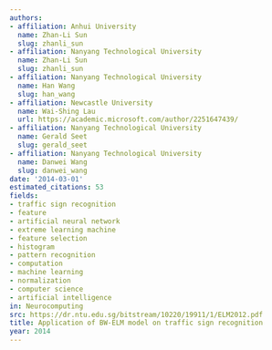 ```yaml
---
authors:
- affiliation: Anhui University
  name: Zhan-Li Sun
  slug: zhanli_sun
- affiliation: Nanyang Technological University
  name: Zhan-Li Sun
  slug: zhanli_sun
- affiliation: Nanyang Technological University
  name: Han Wang
  slug: han_wang
- affiliation: Newcastle University
  name: Wai-Shing Lau
  url: https://academic.microsoft.com/author/2251647439/
- affiliation: Nanyang Technological University
  name: Gerald Seet
  slug: gerald_seet
- affiliation: Nanyang Technological University
  name: Danwei Wang
  slug: danwei_wang
date: '2014-03-01'
estimated_citations: 53
fields:
- traffic sign recognition
- feature
- artificial neural network
- extreme learning machine
- feature selection
- histogram
- pattern recognition
- computation
- machine learning
- normalization
- computer science
- artificial intelligence
in: Neurocomputing
src: https://dr.ntu.edu.sg/bitstream/10220/19911/1/ELM2012.pdf
title: Application of BW-ELM model on traffic sign recognition
year: 2014
---
```


